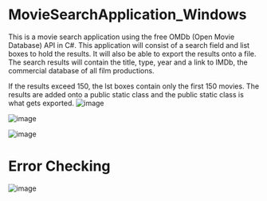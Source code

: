 # MovieSearchApplication_Windows


This is a movie search application using the free OMDb (Open Movie Database) API in C#. This application will consist of a search field and list boxes to hold the results. It will also be able to export the results onto a file.
The search results will contain the title, type, year and a link to IMDb, the commercial database of all film productions.

If the results exceed 150, the lst boxes contain only the first 150 movies. The results are added onto a public static class and the public static class is what gets exported.
![image](https://user-images.githubusercontent.com/51274827/229267382-aaa4250d-e430-484d-8654-0927595653f7.png)

![image](https://user-images.githubusercontent.com/51274827/229267508-19b09689-93f3-4f21-bceb-177324b9d086.png)

![image](https://user-images.githubusercontent.com/51274827/229267522-d4e1dfee-1288-4377-a640-c0b78b3201ff.png)

# Error Checking
![image](https://user-images.githubusercontent.com/51274827/229267402-90576552-b0e6-4283-abe9-4d8468422580.png)

